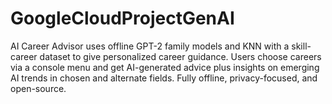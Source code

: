 # GoogleCloudProjectGenAI
AI Career Advisor uses offline GPT-2 family models and KNN with a skill-career dataset to give personalized career guidance. Users choose careers via a console menu and get AI-generated advice plus insights on emerging AI trends in chosen and alternate fields. Fully offline, privacy-focused, and open-source.
